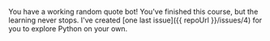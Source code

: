 You have a working random quote bot! You've finished this course, but the learning never stops. I've created [one last issue]({{ repoUrl }}/issues/4) for you to explore Python on your own.
